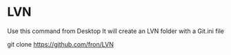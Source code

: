 # LVN


Use this command from Desktop
It will create an LVN folder with a Git.ini file

git clone https://github.com/fron/LVN  